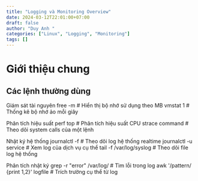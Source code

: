 ```yaml
---
title: "Logging và Monitoring Overview"
date: 2024-03-12T22:01:00+07:00
draft: false
author: "Duy Anh "
categories: ["Linux", "Logging", "Monitoring"]
tags: []
---
```


# Giới thiệu chung 

## Các lệnh thường dùng 

Giám sát tài nguyên
free -m          # Hiển thị bộ nhớ sử dụng theo MB
vmstat 1         # Thống kê bộ nhớ ảo mỗi giây

Phân tích hiệu suất
perf top         # Phân tích hiệu suất CPU
strace command   # Theo dõi system calls của một lệnh

Nhật ký hệ thống
journalctl -f                 # Theo dõi log hệ thống realtime
journalctl -u service         # Xem log của dịch vụ cụ thể
tail -f /var/log/syslog       # Theo dõi file log hệ thống

Phân tích nhật ký
grep -r "error" /var/log/           # Tìm lỗi trong log
awk '/pattern/ {print $1,$2}' logfile  # Trích trường cụ thể từ log